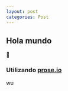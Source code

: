 ```yaml
---
layout: post
categories: Post
---
```

## Hola mundo

🥴

### Utilizando [prose.io](https://prose.io/)

wu
